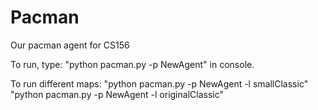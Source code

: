 # Pacman
Our pacman agent for CS156

To run, type: "python pacman.py -p NewAgent" in console.

To run different maps:
"python pacman.py -p NewAgent -l smallClassic"
"python pacman.py -p NewAgent -l originalClassic"
